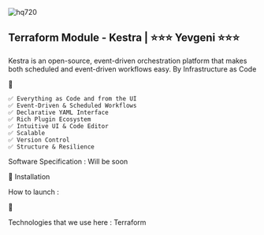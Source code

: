 
![hq720](https://github.com/user-attachments/assets/3eaa07a3-3a0e-4e2e-b344-e6c9431aa7ba)



## Terraform Module - Kestra | ⭐⭐⭐ Yevgeni ⭐⭐⭐
Kestra is an open-source, event-driven orchestration platform that makes both scheduled and event-driven workflows easy. By Infrastructure as Code

🌱
```
✅ Everything as Code and from the UI
✅ Event-Driven & Scheduled Workflows
✅ Declarative YAML Interface
✅ Rich Plugin Ecosystem
✅ Intuitive UI & Code Editor
✅ Scalable
✅ Version Control
✅ Structure & Resilience
```

Software Specification : Will be soon 

📝 Installation

How to launch  : 

🚀 

Technologies that we use here : Terraform 
## 
